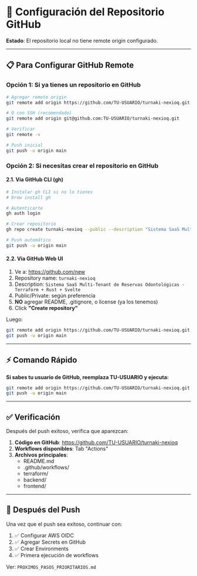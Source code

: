 # 🔧 Configuración del Repositorio GitHub

**Estado**: El repositorio local no tiene remote origin configurado.

---

## 📋 Para Configurar GitHub Remote

### Opción 1: Si ya tienes un repositorio en GitHub

```bash
# Agregar remote origin
git remote add origin https://github.com/TU-USUARIO/turnaki-nexioq.git

# O con SSH (recomendado)
git remote add origin git@github.com:TU-USUARIO/turnaki-nexioq.git

# Verificar
git remote -v

# Push inicial
git push -u origin main
```

### Opción 2: Si necesitas crear el repositorio en GitHub

#### 2.1. Via GitHub CLI (gh)

```bash
# Instalar gh CLI si no lo tienes
# brew install gh

# Autenticarte
gh auth login

# Crear repositorio
gh repo create turnaki-nexioq --public --description "Sistema SaaS Multi-Tenant de Reservas Odontológicas"

# Push automático
git push -u origin main
```

#### 2.2. Via GitHub Web UI

1. Ve a: https://github.com/new
2. Repository name: `turnaki-nexioq`
3. Description: `Sistema SaaS Multi-Tenant de Reservas Odontológicas - Terraform + Rust + Svelte`
4. Public/Private: según preferencia
5. **NO** agregar README, .gitignore, o license (ya los tenemos)
6. Click **"Create repository"**

Luego:

```bash
git remote add origin https://github.com/TU-USUARIO/turnaki-nexioq.git
git push -u origin main
```

---

## ⚡ Comando Rápido

**Si sabes tu usuario de GitHub, reemplaza TU-USUARIO y ejecuta:**

```bash
git remote add origin https://github.com/TU-USUARIO/turnaki-nexioq.git
git push -u origin main
```

---

## ✅ Verificación

Después del push exitoso, verifica que aparezcan:

1. **Código en GitHub**: https://github.com/TU-USUARIO/turnaki-nexioq
2. **Workflows disponibles**: Tab "Actions" 
3. **Archivos principales**:
   - README.md
   - .github/workflows/
   - terraform/
   - backend/
   - frontend/

---

## 🚀 Después del Push

Una vez que el push sea exitoso, continuar con:

1. ✅ Configurar AWS OIDC
2. ✅ Agregar Secrets en GitHub
3. ✅ Crear Environments
4. ✅ Primera ejecución de workflows

Ver: `PROXIMOS_PASOS_PRIORITARIOS.md`
